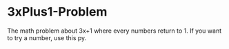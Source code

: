 # 3xPlus1-Problem
The math problem about 3x+1 where every numbers return to 1. If you want to try a number, use this py.
